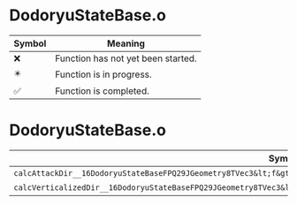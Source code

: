 # DodoryuStateBase.o
| Symbol | Meaning 
| ------------- | ------------- 
| :x: | Function has not yet been started. 
| :eight_pointed_black_star: | Function is in progress. 
| :white_check_mark: | Function is completed. 


# DodoryuStateBase.o
| Symbol | Decompiled? |
| ------------- | ------------- |
| `calcAttackDir__16DodoryuStateBaseFPQ29JGeometry8TVec3&lt;f&gt;RCQ29JGeometry8TVec3&lt;f&gt;RCQ29JGeometry8TVec3&lt;f&gt;` | :x: |
| `calcVerticalizedDir__16DodoryuStateBaseFPQ29JGeometry8TVec3&lt;f&gt;RCQ29JGeometry8TVec3&lt;f&gt;` | :x: |
